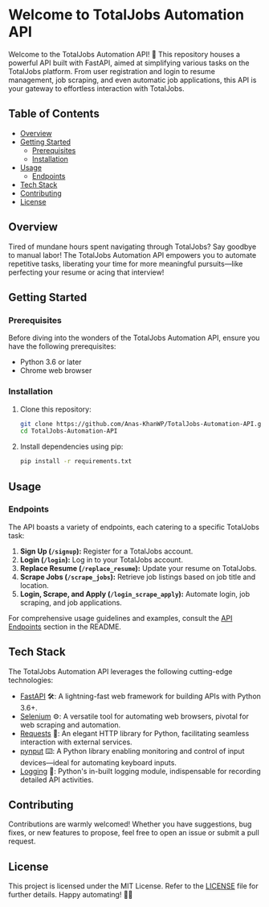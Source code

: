 # Welcome to TotalJobs Automation API

Welcome to the TotalJobs Automation API! 🚀 This repository houses a powerful API built with FastAPI, aimed at simplifying various tasks on the TotalJobs platform. From user registration and login to resume management, job scraping, and even automatic job applications, this API is your gateway to effortless interaction with TotalJobs.

## Table of Contents

- [Overview](#overview)
- [Getting Started](#getting-started)
  - [Prerequisites](#prerequisites)
  - [Installation](#installation)
- [Usage](#usage)
  - [Endpoints](#endpoints)
- [Tech Stack](#tech-stack)
- [Contributing](#contributing)
- [License](#license)

## Overview

Tired of mundane hours spent navigating through TotalJobs? Say goodbye to manual labor! The TotalJobs Automation API empowers you to automate repetitive tasks, liberating your time for more meaningful pursuits—like perfecting your resume or acing that interview!

## Getting Started

### Prerequisites

Before diving into the wonders of the TotalJobs Automation API, ensure you have the following prerequisites:

- Python 3.6 or later
- Chrome web browser

### Installation

1. Clone this repository:

   ```bash
   git clone https://github.com/Anas-KhanWP/TotalJobs-Automation-API.git
   cd TotalJobs-Automation-API
   ```

2. Install dependencies using pip:

   ```bash
   pip install -r requirements.txt
   ```

## Usage

### Endpoints

The API boasts a variety of endpoints, each catering to a specific TotalJobs task:

1. **Sign Up (`/signup`):** Register for a TotalJobs account.
2. **Login (`/login`):** Log in to your TotalJobs account.
3. **Replace Resume (`/replace_resume`):** Update your resume on TotalJobs.
4. **Scrape Jobs (`/scrape_jobs`):** Retrieve job listings based on job title and location.
5. **Login, Scrape, and Apply (`/login_scrape_apply`):** Automate login, job scraping, and job applications.

For comprehensive usage guidelines and examples, consult the [API Endpoints](#api-endpoints) section in the README.

## Tech Stack

The TotalJobs Automation API leverages the following cutting-edge technologies:

- [FastAPI](https://fastapi.tiangolo.com/) 🛠️: A lightning-fast web framework for building APIs with Python 3.6+.
- [Selenium](https://www.selenium.dev/) ⚙️: A versatile tool for automating web browsers, pivotal for web scraping and automation.
- [Requests](https://docs.python-requests.org/en/latest/) 📡: An elegant HTTP library for Python, facilitating seamless interaction with external services.
- [pynput](https://pypi.org/project/pynput/) ⌨️: A Python library enabling monitoring and control of input devices—ideal for automating keyboard inputs.
- [Logging](https://docs.python.org/3/library/logging.html) 📝: Python's in-built logging module, indispensable for recording detailed API activities.

## Contributing

Contributions are warmly welcomed! Whether you have suggestions, bug fixes, or new features to propose, feel free to open an issue or submit a pull request.

## License

This project is licensed under the MIT License. Refer to the [LICENSE](LICENSE) file for further details. Happy automating! 🤖✨
